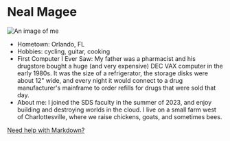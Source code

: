 # Neal Magee

![An image of me](https://avatars.githubusercontent.com/u/699798?v=4)

- Hometown: Orlando, FL
- Hobbies: cycling, guitar, cooking
- First Computer I Ever Saw: My father was a pharmacist and his drugstore bought a huge (and very expensive) DEC VAX computer in the early 1980s. It was the size of a refrigerator, the storage disks were about 12" wide, and every night it would connect to a drug manufacturer's mainframe to order refills for drugs that were sold that day.
- About me: I joined the SDS faculty in the summer of 2023, and enjoy building and destroying worlds in the cloud. I live on a small farm west of Charlottesville, where we raise chickens, goats, and sometimes bees.


[Need help with Markdown?](https://docs.github.com/en/get-started/writing-on-github/getting-started-with-writing-and-formatting-on-github/basic-writing-and-formatting-syntax)
